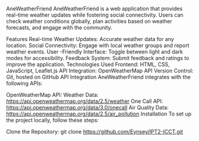 AneWeatherFriend
AneWeatherFriend is a web application that provides real-time weather updates while fostering social connectivity. Users can check weather conditions globally, plan activities based on weather forecasts, and engage with the community.

Features
Real-time Weather Updates: Accurate weather data for any location.
Social Connectivity: Engage with local weather groups and report weather events.
User -Friendly Interface: Toggle between light and dark modes for accessibility.
Feedback System: Submit feedback and ratings to improve the application.
Technologies Used
Frontend: HTML, CSS, JavaScript, Leaflet.js
API Integration: OpenWeatherMap API
Version Control: Git, hosted on GitHub
API Integration
AneWeatherFriend integrates with the following APIs:

OpenWeatherMap API:
Weather Data: https://api.openweathermap.org/data/2.5/weather
One Call API: https://api.openweathermap.org/data/3.0/onecall
Air Quality Data: https://api.openweathermap.org/data/2.5/air_pollution
Installation
To set up the project locally, follow these steps:

Clone the Repository:
git clone https://github.com/Eynsey/IPT2-ICCT.git
